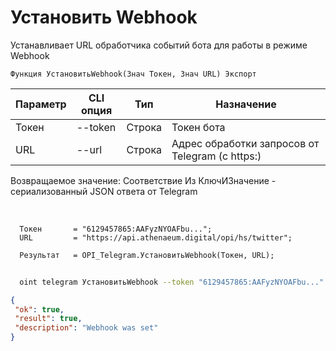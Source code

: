 ﻿---
sidebar_position: 3
---

# Установить Webhook
 Устанавливает URL обработчика событий бота для работы в режиме Webhook



`Функция УстановитьWebhook(Знач Токен, Знач URL) Экспорт`

  | Параметр | CLI опция | Тип | Назначение |
  |-|-|-|-|
  | Токен | --token | Строка | Токен бота |
  | URL | --url | Строка | Адрес обработки запросов от Telegram (с https:) |

  
  Возвращаемое значение:   Соответствие Из КлючИЗначение - сериализованный JSON ответа от Telegram

<br/>




```bsl title="Пример кода"
  Токен       = "6129457865:AAFyzNYOAFbu...";
  URL         = "https://api.athenaeum.digital/opi/hs/twitter";
  
  Результат   = OPI_Telegram.УстановитьWebhook(Токен, URL);
```
        


```sh title="Пример команды CLI"
    
  oint telegram УстановитьWebhook --token "6129457865:AAFyzNYOAFbu..." --url "https://api.athenaeum.digital/opi/hs/twitter"

```

```json title="Результат"
{
 "ok": true,
 "result": true,
 "description": "Webhook was set"
}
```
